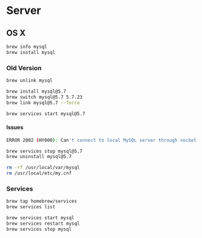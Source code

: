 # Server

## OS X

```sh
brew info mysql
brew install mysql
```

### Old Version

```sh
brew unlink mysql
```

```sh
brew install mysql@5.7
brew switch mysql@5.7 5.7.23
brew link mysql@5.7 --force
```

```sh
brew services start mysql@5.7
```

#### Issues

```sh
ERROR 2002 (HY000): Can't connect to local MySQL server through socket '/tmp/mysql.sock' (2)
```

```sh
brew services stop mysql@5.7
brew uninstall mysql@5.7
```

```sh
rm -rf /usr/local/var/mysql
rm /usr/local/etc/my.cnf
```

### Services

```sh
brew tap homebrew/services
brew services list
```

```sh
brew services start mysql
brew services restart mysql
brew services stop mysql
```
